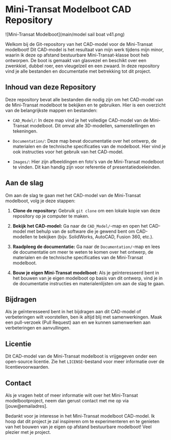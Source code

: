 # Mini-Transat Modelboot CAD Repository

![Mini-Transat Modelboot](main/model sail boat v41.png)

Welkom bij de Git-repository van het CAD-model voor de Mini-Transat modelboot! Dit CAD-model is het resultaat van mijn werk tijdens mijn minor, waarin ik deze op afstand bestuurbare Mini-Transat-klasse boot heb ontworpen. De boot is gemaakt van glasvezel en beschikt over een zwenkkiel, dubbel roer, een vleugelzeil en een zwaard. In deze repository vind je alle bestanden en documentatie met betrekking tot dit project.

## Inhoud van deze Repository

Deze repository bevat alle bestanden die nodig zijn om het CAD-model van de Mini-Transat modelboot te bekijken en te gebruiken. Hier is een overzicht van de belangrijkste mappen en bestanden:

- `CAD_Model/`: In deze map vind je het volledige CAD-model van de Mini-Transat modelboot. Dit omvat alle 3D-modellen, samenstellingen en tekeningen.

- `Documentation/`: Deze map bevat documentatie over het ontwerp, de materialen en de technische specificaties van de modelboot. Hier vind je ook instructies voor het gebruik van het CAD-model.

- `Images/`: Hier zijn afbeeldingen en foto's van de Mini-Transat modelboot te vinden. Dit kan handig zijn voor referentie of presentatiedoeleinden.

## Aan de slag

Om aan de slag te gaan met het CAD-model van de Mini-Transat modelboot, volg je deze stappen:

1. **Clone de repository:** Gebruik `git clone` om een lokale kopie van deze repository op je computer te maken.

2. **Bekijk het CAD-model:** Ga naar de `CAD_Model/`-map en open het CAD-model met behulp van de software die je gewend bent om CAD-modellen te bekijken (bijv. SolidWorks, AutoCAD, Fusion 360, etc.).

3. **Raadpleeg de documentatie:** Ga naar de `Documentation/`-map en lees de documentatie om meer te weten te komen over het ontwerp, de materialen en de technische specificaties van de Mini-Transat modelboot.

4. **Bouw je eigen Mini-Transat modelboot:** Als je geïnteresseerd bent in het bouwen van je eigen modelboot op basis van dit ontwerp, vind je in de documentatie instructies en materialenlijsten om aan de slag te gaan.

## Bijdragen

Als je geïnteresseerd bent in het bijdragen aan dit CAD-model of verbeteringen wilt voorstellen, ben ik altijd blij met samenwerkingen. Maak een pull-verzoek (Pull Request) aan en we kunnen samenwerken aan verbeteringen en aanvullingen.

## Licentie

Dit CAD-model van de Mini-Transat modelboot is vrijgegeven onder een open-source licentie. Zie het `LICENSE`-bestand voor meer informatie over de licentievoorwaarden.

## Contact

Als je vragen hebt of meer informatie wilt over het Mini-Transat modelbootproject, neem dan gerust contact met me op via [jouw@emailadres].

Bedankt voor je interesse in het Mini-Transat modelboot CAD-model. Ik hoop dat dit project je zal inspireren om te experimenteren en te genieten van het bouwen van je eigen op afstand bestuurbare modelboot! Veel plezier met je project.
